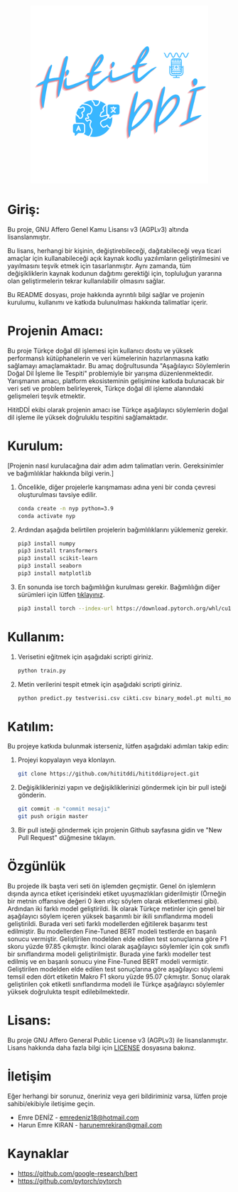 <p align="center"><a href="https://www.teknofest.org" target="_blank"><img src="https://github.com/hititddi/hititddiproject/blob/main/logo.svg" width="400"></a></p>

# Giriş:

Bu proje, GNU Affero Genel Kamu Lisansı v3 (AGPLv3) altında lisanslanmıştır.

Bu lisans, herhangi bir kişinin, değiştirebileceği, dağıtabileceği veya ticari amaçlar için kullanabileceği açık kaynak kodlu yazılımların geliştirilmesini ve yayılmasını teşvik etmek için tasarlanmıştır. Aynı zamanda, tüm değişikliklerin kaynak kodunun dağıtımı gerektiği için, topluluğun yararına olan geliştirmelerin tekrar kullanılabilir olmasını sağlar.

Bu README dosyası, proje hakkında ayrıntılı bilgi sağlar ve projenin kurulumu, kullanımı ve katkıda bulunulması hakkında talimatlar içerir.

# Projenin Amacı:

Bu proje Türkçe doğal dil işlemesi için kullanıcı dostu ve yüksek performanslı kütüphanelerin ve veri kümelerinin hazırlanmasına katkı sağlamayı amaçlamaktadır. Bu amaç doğrultusunda "Aşağılayıcı Söylemlerin Doğal Dil İşleme İle Tespiti" problemiyle bir yarışma düzenlenmektedir. Yarışmanın amacı, platform ekosisteminin gelişimine katkıda bulunacak bir veri seti ve problem belirleyerek, Türkçe doğal dil işleme alanındaki gelişmeleri teşvik etmektir.

HititDDİ ekibi olarak projenin amacı ise Türkçe aşağılayıcı söylemlerin doğal dil işleme ile yüksek doğruluklu tespitini sağlamaktadır.

# Kurulum:

[Projenin nasıl kurulacağına dair adım adım talimatları verin. Gereksinimler ve bağımlılıklar hakkında bilgi verin.]

1. Öncelikle, diğer projelerle karışmaması adına yeni bir conda çevresi oluşturulması tavsiye edilir.

    ```bash
    conda create -n nyp python=3.9
    conda activate nyp
    ```

2. Ardından aşağıda belirtilen projelerin bağımlılıklarını yüklemeniz gerekir.

    ```bash
    pip3 install numpy
    pip3 install transformers
    pip3 install scikit-learn
    pip3 install seaborn
    pip3 install matplotlib
    ```

3. En sonunda ise torch bağımlılığın kurulması gerekir. Bağımlılığın diğer sürümleri için lütfen [tıklayınız](https://pytorch.org/).

    ```bash
    pip3 install torch --index-url https://download.pytorch.org/whl/cu118
    ```

# Kullanım:

1. Verisetini eğitmek için aşağıdaki scripti giriniz.

    ```bash
    python train.py
    ```

2. Metin verilerini tespit etmek için aşağıdaki scripti giriniz.

    ```bash
    python predict.py testverisi.csv cikti.csv binary_model.pt multi_model.pt
    ```

# Katılım:

Bu projeye katkıda bulunmak isterseniz, lütfen aşağıdaki adımları takip edin:

1. Projeyi kopyalayın veya klonlayın.

    ```bash
    git clone https://github.com/hititddi/hititddiproject.git
    ```

2. Değişikliklerinizi yapın ve değişikliklerinizi göndermek için bir pull isteği gönderin.

    ```bash
    git commit -m "commit mesajı"
    git push origin master
    ```

3. Bir pull isteği göndermek için projenin Github sayfasına gidin ve "New Pull Request" düğmesine tıklayın.

# Özgünlük

Bu projede ilk başta veri seti ön işlemden geçmiştir. Genel ön işlemlerın dışında ayrıca etiket içerisindeki etiket uyuşmazlıkları giderilmiştir (Örneğin bir metnin offansive değeri 0 iken ırkçı söylem olarak etiketlenmesi gibi). Ardından iki farklı model geliştirildi. İlk olarak Türkçe metinler için genel bir aşağılayıcı söylem içeren yüksek başarımlı bir ikili sınıflandırma modeli geliştirildi. Burada veri seti farklı modellerden eğitilerek başarımı test edilmiştir. Bu modellerden Fine-Tuned BERT modeli testlerde en başarılı sonucu vermiştir. Geliştirilen modelden elde edilen test sonuçlarına göre F1 skoru yüzde 97.85 çıkmıştır. İkinci olarak aşağılayıcı söylemler için çok sınıflı bir sınıflandırma modeli geliştirilmiştir. Burada yine farklı modeller test edilmiş ve en başarılı sonucu yine Fine-Tuned BERT modeli vermiştir. Geliştirilen modelden elde edilen test sonuçlarına göre aşağılayıcı söylemi temsil eden dört etiketin Makro F1 skoru yüzde 95.07 çıkmıştır. Sonuç olarak geliştirilen çok etiketli sınıflandırma modeli ile Türkçe aşağılayıcı söylemler yüksek doğrulukta tespit edilebilmektedir.

# Lisans:

Bu proje GNU Affero General Public License v3 (AGPLv3) ile lisanslanmıştır. Lisans hakkında daha fazla bilgi için [LICENSE](https://github.com/hititddi/hititddiproject/blob/main/LICENSE) dosyasına bakınız.

# İletişim

Eğer herhangi bir sorunuz, öneriniz veya geri bildiriminiz varsa, lütfen proje sahibi/ekibiyle iletişime geçin.

* Emre DENİZ - emredeniz18@hotmail.com
* Harun Emre KIRAN - harunemrekiran@gmail.com

# Kaynaklar

* https://github.com/google-research/bert
* https://github.com/pytorch/pytorch
